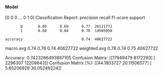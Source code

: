 #### Model
[0 0 0 ... 0 1 0]
Classification Report:
              precision    recall  f1-score   support

           0       0.89      0.69      0.77  26121772
           1       0.60      0.84      0.70  14505950

    accuracy                           0.74  40627722
   macro avg       0.74      0.76      0.74  40627722
weighted avg       0.78      0.74      0.75  40627722

Accuracy: 0.7423286493887105
Confusion Matrix:
[[17949479  8172293]
 [ 2296307 12209643]]
Confusion Matrix (%):
[[44.1803727  20.11506577]
 [ 5.65206929 30.05249224]]
